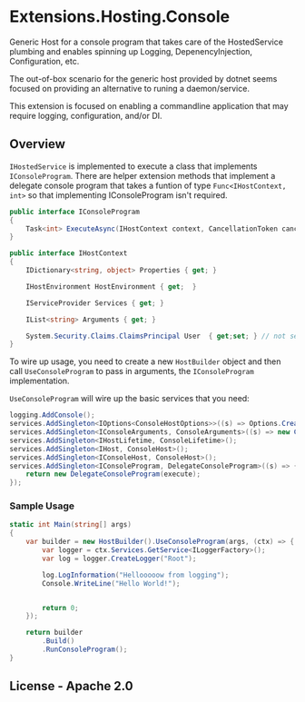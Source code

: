 
# Extensions.Hosting.Console

Generic Host for a console program that takes care of the HostedService
plumbing and enables spinning up Logging, DepenencyInjection, Configuration,
etc.

The out-of-box scenario for the generic host provided by dotnet seems focused on providing
an alternative to runing a daemon/service.

This extension is focused on enabling a commandline application that may require
logging, configuration, and/or DI.  

## Overview

`IHostedService` is implemented to execute a class that implements `IConsoleProgram`.
There are helper extension methods that implement a delegate console program that
takes a funtion of type `Func<IHostContext, int>` so that implementing IConsoleProgram
isn't required.

```csharp
public interface IConsoleProgram
{
    Task<int> ExecuteAsync(IHostContext context, CancellationToken cancellationToken = default);
}

public interface IHostContext
{
    IDictionary<string, object> Properties { get; }

    IHostEnvironment HostEnvironment { get;  }

    IServiceProvider Services { get; }

    IList<string> Arguments { get; }

    System.Security.Claims.ClaimsPrincipal User  { get;set; } // not set by default. 
}
```

To wire up usage, you need to create a new `HostBuilder` object and then call
`UseConsoleProgram` to pass in arguments, the `IConsoleProgram` implementation.

`UseConsoleProgram` will wire up the basic services that you need:

```csharp
logging.AddConsole();
services.AddSingleton<IOptions<ConsoleHostOptions>>((s) => Options.Create<ConsoleHostOptions>(options));
services.AddSingleton<IConsoleArguments, ConsoleArguments>((s) => new ConsoleArguments(args));
services.AddSingleton<IHostLifetime, ConsoleLifetime>();
services.AddSingleton<IHost, ConsoleHost>();
services.AddSingleton<IConsoleHost, ConsoleHost>();
services.AddSingleton<IConsoleProgram, DelegateConsoleProgram>((s) => {
    return new DelegateConsoleProgram(execute);
});

```

### Sample Usage

```csharp
static int Main(string[] args)
{
    var builder = new HostBuilder().UseConsoleProgram(args, (ctx) => {
        var logger = ctx.Services.GetService<ILoggerFactory>();
        var log = logger.CreateLogger("Root");

        log.LogInformation("Hellooooow from logging");
        Console.WriteLine("Hello World!");


        return 0;
    });

    return builder
        .Build()
        .RunConsoleProgram();
}

```


## License - Apache 2.0